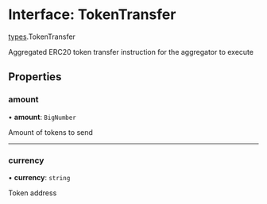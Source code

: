 # Interface: TokenTransfer

[types](../modules/types.md).TokenTransfer

Aggregated ERC20 token transfer instruction for the aggregator to execute

## Properties

### amount

• **amount**: `BigNumber`

Amount of tokens to send

___

### currency

• **currency**: `string`

Token address
